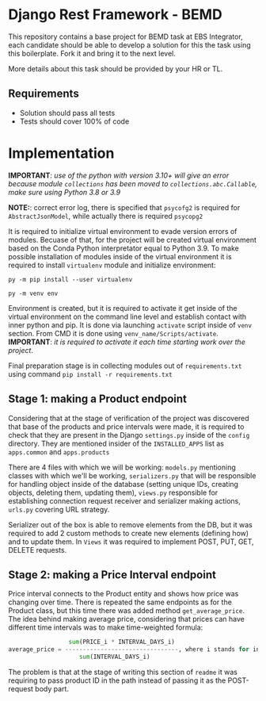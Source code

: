 # Django Rest Framework - BEMD

This repository contains a base project for BEMD task at EBS Integrator, each candidate should be able to develop a 
solution for this the task using this boilerplate. Fork it and bring it to the next level. 

More details about this task should be provided by your HR or TL.

## Requirements
- Solution should pass all tests
- Tests should cover 100% of code


# Implementation

**IMPORTANT**: *use of the python with version 3.10+ will give an error because module ```collections``` has been moved
to ```collections.abc.Callable```, make sure using Python 3.8 or 3.9*

**NOTE:**: correct error log, there is specified that ```psycofg2``` is required for ```AbstractJsonModel```, while
actually there is required ```psycopg2```

It is required to initialize virtual environment to evade version errors of modules. Becuase of that, for the project 
will be created virtual environment based on the Conda Python interpretator equal to Python 3.9. To make possible 
installation of modules inside of the virtual environment it is required to install ```virtualenv``` module and 
initialize environment:

```py -m pip install --user virtualenv```

```py -m venv env```

Environment is created, but it is required to activate it get inside of the virtual environment on the command line level 
and establish contact with inner python and pip. It is done via launching ```activate``` script inside of ```venv``` 
section. From CMD it is done using ```venv_name/Scripts/activate```. 
**IMPORTANT**: *it is required to activate it each time starting work over the project*.

Final preparation stage is in collecting modules out of ```requirements.txt``` using command 
```pip install -r requirements.txt```

## Stage 1: making a Product endpoint

Considering that at the stage of verification of the project was discovered that base of the products and price
intervals were made, it is required to check that they are present in the Django ```settings.py``` inside of the
```config``` directory. They are mentioned insider of the ```INSTALLED_APPS``` list as ```apps.common``` and
```apps.products```

There are 4 files with which we will be working: ```models.py``` mentioning classes with which we'll be working,
```serializers.py``` that will be responsible for handling object inside of the database (setting unique IDs, 
creating objects, deleting them, updating them), ```views.py``` responsible for establishing connection request
receiver and serializer making actions, ```urls.py``` covering URL strategy.

Serializer out of the box is able to remove elements from the DB, but it was required to add 2 custom methods to create
new elements (defining how) and to update them. In ```Views``` it was required to implement POST, PUT, GET, DELETE
requests.

## Stage 2: making a Price Interval endpoint

Price interval connects to the Product entity and shows how price was changing over time. There is repeated the same
endpoints as for the Product class, but this time there was added method ```get_average_price```. The idea behind
making average price, considering that prices can have different time intervals was to make time-weighted formula:

```Python
                 sum(PRICE_i * INTERVAL_DAYS_i)
average_price = --------------------------------, where i stands for intervals
                    sum(INTERVAL_DAYS_i)
```

The problem is that at the stage of writing this section of ```readme``` it was requiring to pass product ID in the
path instead of passing it as the POST-request body part.

